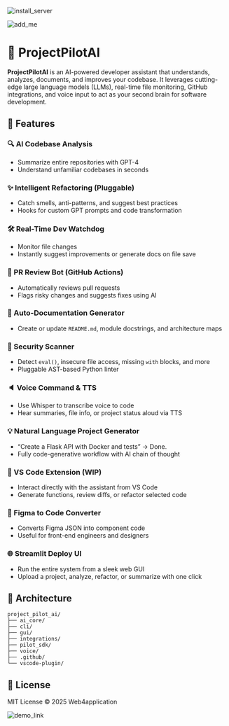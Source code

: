 ![install_server](https://files.lmstudio.ai/deeplink/mcp-install-light.svg)

![add_me](https://files.lmstudio.ai/deeplink/mcp-install-dark.svg)

# 🧠 ProjectPilotAI

**ProjectPilotAI** is an AI-powered developer assistant that understands, analyzes, documents, and improves your codebase. It leverages cutting-edge large language models (LLMs), real-time file monitoring, GitHub integrations, and voice input to act as your second brain for software development.

## 🚀 Features

### 🔍 AI Codebase Analysis
- Summarize entire repositories with GPT-4
- Understand unfamiliar codebases in seconds

### ✨ Intelligent Refactoring (Pluggable)
- Catch smells, anti-patterns, and suggest best practices
- Hooks for custom GPT prompts and code transformation

### 🛠 Real-Time Dev Watchdog
- Monitor file changes
- Instantly suggest improvements or generate docs on file save

### 🤖 PR Review Bot (GitHub Actions)
- Automatically reviews pull requests
- Flags risky changes and suggests fixes using AI

### 📄 Auto-Documentation Generator
- Create or update `README.md`, module docstrings, and architecture maps

### 🧪 Security Scanner
- Detect `eval()`, insecure file access, missing `with` blocks, and more
- Pluggable AST-based Python linter

### 🔈 Voice Command & TTS
- Use Whisper to transcribe voice to code
- Hear summaries, file info, or project status aloud via TTS

### 💡 Natural Language Project Generator
- “Create a Flask API with Docker and tests” → Done.
- Fully code-generative workflow with AI chain of thought

### 🧰 VS Code Extension (WIP)
- Interact directly with the assistant from VS Code
- Generate functions, review diffs, or refactor selected code

### 🎨 Figma to Code Converter
- Converts Figma JSON into component code
- Useful for front-end engineers and designers

### 🌐 Streamlit Deploy UI
- Run the entire system from a sleek web GUI
- Upload a project, analyze, refactor, or summarize with one click

## 🧱 Architecture

```
project_pilot_ai/
├── ai_core/
├── cli/
├── gui/
├── integrations/
├── pilot_sdk/
├── voice/
├── .github/
└── vscode-plugin/
```

## 📜 License
MIT License © 2025 Web4application

![demo_link](https://github.com/user-attachments/assets/29b83d6b-2f1b-4da4-b5a2-2d5eec6c215e)

